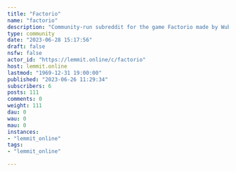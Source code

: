 ```yaml
---
title: "Factorio" 
name: "factorio"
description: "Community-run subreddit for the game Factorio made by Wube Software."
type: community
date: "2023-06-28 15:17:56"
draft: false
nsfw: false
actor_id: "https://lemmit.online/c/factorio"
host: lemmit.online
lastmod: "1969-12-31 19:00:00"
published: "2023-06-26 11:29:34"
subscribers: 6
posts: 111
comments: 0
weight: 111
dau: 0
wau: 0
mau: 0
instances:
- "lemmit_online"
tags: 
- "lemmit_online"

---
```

